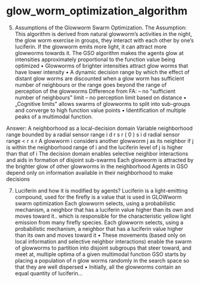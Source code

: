 # glow_worm_optimization_algorithm

5. Assumptions of the Glowworm Swarm Optimization.
The Assumption:
This algorithm is derived from natural glowworm’s activities in the night, the glow worm exercise in groups, they interact with each other by one’s luciferin. If the glowworm emits more light, it can attract more glowworms towards it.
The GSO algorithm makes the agents glow at intensities approximately proportional to the function value being optimized 
• Glowworms of brighter intensities attract glow worms that have lower intensity 
• A dynamic decision range by which the effect of distant glow worms are discounted when a glow worm has sufficient number of neighbours or the range goes beyond the range of perception of the glowworms
Difference from FA: – no "sufficient number of neighbours" limit – no perception limit based on distance 
• „Cognitive limits" allows swarms of glowworms to split into sub-groups and converge to high function value points 
• Identification of multiple peaks of a multimodal function.

Answer:
A neighborhood as a local-decision domain 
Variable neighborhood range bounded by a radial sensor range i d r s r ( 0 ) s i d radial sensor range < r ≤ r 
A glowworm i considers another glowworm j as its neighbor if j is within the neighborhood range of i and the luciferin level of j is higher than that of i
The decision domain enables selective neighbor interactions and aids in formation of disjoint sub-swarms 
Each glowworm is attracted by the brighter glow of other glowworms in the neighborhood 
Agents in GSO depend only on information available in their neighborhood to make decisions

7.  Luciferin and how it is modified by agents?
Luciferin is a light-emitting compound, used for the firefly is a value that is used in GLOWworm swarm optimization Each glowworm selects, using a probabilistic mechanism, a neighbor that has a luciferin value higher than its own and moves toward it.. which is responsible for the characteristic yellow light emission from many firefly species.
Each glowworm selects, using a probabilistic mechanism, a neighbor that has a luciferin value higher than its own and moves toward it • These movements (based only on local information and selective neighbor interactions) enable the swarm of glowworms to partition into disjoint subgroups that steer toward, and meet at, multiple optima of a given multimodal function
GSO starts by placing a population of n glow worms randomly in the search space so that they are well dispersed 
• Initially, all the glowworms contain an equal quantity of luciferin...
